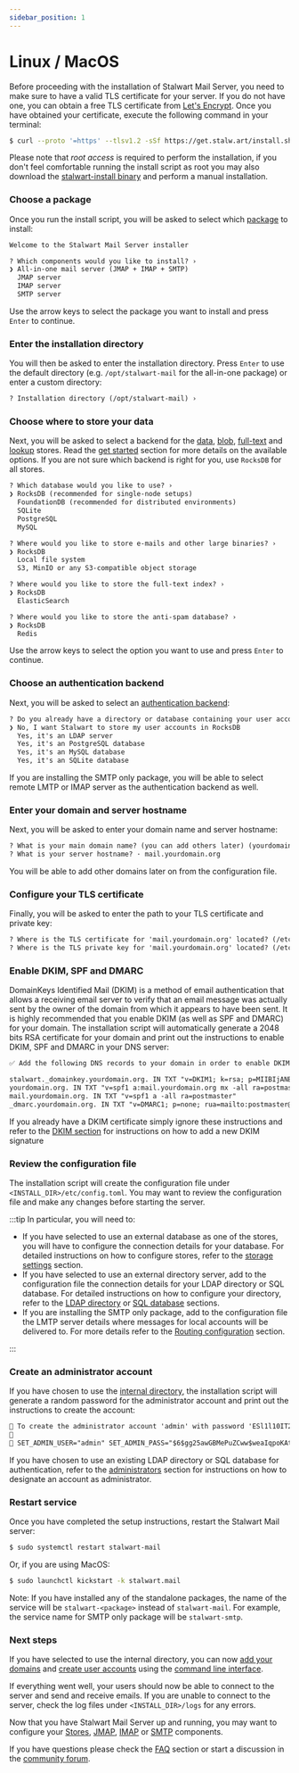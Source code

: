 ```yaml
---
sidebar_position: 1
---
```


# Linux / MacOS

Before proceeding with the installation of Stalwart Mail Server, you need to make sure to have a valid TLS certificate for your server. 
If you do not have one, you can obtain a free TLS certificate from [Let's Encrypt](https://letsencrypt.org/).
Once you have obtained your certificate, execute the following command in your terminal:

```bash
$ curl --proto '=https' --tlsv1.2 -sSf https://get.stalw.art/install.sh | sudo sh
```

Please note that _root access_ is required to perform the installation, if you don't feel comfortable running the install script as root
you may also download the [stalwart-install binary](https://github.com/stalwartlabs/mail-server/releases) and
perform a manual installation.

### Choose a package

Once you run the install script, you will be asked to select which [package](/docs/get-started#choosing-a-package) to install:

```txt
Welcome to the Stalwart Mail Server installer

? Which components would you like to install? ›
❯ All-in-one mail server (JMAP + IMAP + SMTP)
  JMAP server
  IMAP server
  SMTP server
```

Use the arrow keys to select the package you want to install and press `Enter` to continue.

### Enter the installation directory

You will then be asked to enter the installation directory. Press `Enter` to use the default directory (e.g. `/opt/stalwart-mail` for the all-in-one package) or enter a custom directory:

```txt
? Installation directory (/opt/stalwart-mail) › 
```

### Choose where to store your data

Next, you will be asked to select a backend for the [data](/docs/storage/data), [blob](/docs/storage/blob), [full-text](/docs/storage/fts) and [lookup](/docs/storage/lookup) stores. Read the [get started](/docs/get-started#choosing-storage-backends) section for more details on the available options. If you are not sure which backend is right for you, use `RocksDB` for all stores.

```txt
? Which database would you like to use? ›
❯ RocksDB (recommended for single-node setups)
  FoundationDB (recommended for distributed environments)
  SQLite
  PostgreSQL
  MySQL

? Where would you like to store e-mails and other large binaries? ›
❯ RocksDB
  Local file system
  S3, MinIO or any S3-compatible object storage

? Where would you like to store the full-text index? ›
❯ RocksDB
  ElasticSearch

? Where would you like to store the anti-spam database? ›
❯ RocksDB
  Redis
```

Use the arrow keys to select the option you want to use and press `Enter` to continue.

### Choose an authentication backend

Next, you will be asked to select an [authentication backend](/docs/get-started#supported-authentication-backends):

```txt
? Do you already have a directory or database containing your user accounts? ›
❯ No, I want Stalwart to store my user accounts in RocksDB
  Yes, it's an LDAP server
  Yes, it's an PostgreSQL database
  Yes, it's an MySQL database
  Yes, it's an SQLite database
```

If you are installing the SMTP only package, you will be able to select remote LMTP or IMAP server as the authentication backend as well.

### Enter your domain and server hostname

Next, you will be asked to enter your domain name and server hostname:

```txt
? What is your main domain name? (you can add others later) (yourdomain.org) ›
? What is your server hostname? · mail.yourdomain.org
```

You will be able to add other domains later on from the configuration file.

### Configure your TLS certificate

Finally, you will be asked to enter the path to your TLS certificate and private key:

```txt
? Where is the TLS certificate for 'mail.yourdomain.org' located? (/etc/letsencrypt/live/mail.yourdomain.org/fullchain.pem) ›
? Where is the TLS private key for 'mail.yourdomain.org' located? (/etc/letsencrypt/live/mail.yourdomain.org/privkey.pem) ›
```

### Enable DKIM, SPF and DMARC

DomainKeys Identified Mail (DKIM) is a method of email authentication that allows a receiving email server to verify that an email message was actually sent by the owner of the domain from which it appears to have been sent. It is highly recommended that you enable DKIM (as well as SPF and DMARC) for your domain. The installation script will automatically generate a 2048 bits RSA certificate for your domain and print out the instructions to enable DKIM, SPF and DMARC in your DNS server:

```txt
✅ Add the following DNS records to your domain in order to enable DKIM, SPF and DMARC:

stalwart._domainkey.yourdomain.org. IN TXT "v=DKIM1; k=rsa; p=MIIBIjANBgkqhkiG9w0BAQEFAAOCAQ8AMIIBCgKCAQEA0esfx6olNOH0d+AO8lcOST2H/sbJ04OCDOAq0oFmGXISj8HB8DUWzqUIIfWV7GzXZq/y/4dQHcxRXN3lNGSCSG8r7H+S57nqFEjvpFeGhYdqFaXXuD6StUgHgR/Oh1P6nO4NmCvO2jgQaRvZALw7PTkf4X9wnLR+Q9I1L8fu5BuclpuoE8cBJzT+oWwvHWDbIBn4DRVNCi1sa1YWhevKgw6OCsmGIUDbAKApX4fA3O80WjF0jF0CpijAI6jibmO5Ajs6zJDlzaumnprfyz4XHIqVTBL3P2z5xA7skQjK1L8vB2ZGYWrXHiwpR5ZQ5nM8AWM5lyp2zwVxhpxFRokxkQIDAQAB"
yourdomain.org. IN TXT "v=spf1 a:mail.yourdomain.org mx -all ra=postmaster"
mail.yourdomain.org. IN TXT "v=spf1 a -all ra=postmaster"
_dmarc.yourdomain.org. IN TXT "v=DMARC1; p=none; rua=mailto:postmaster@yourdomain.org; ruf=mailto:postmaster@yourdomain.org"
```

If you already have a DKIM certificate simply ignore these instructions and refer to the [DKIM section](/docs/smtp/authentication/dkim/overview) for instructions on how to add a new DKIM signature

### Review the configuration file

The installation script will create the configuration file under `<INSTALL_DIR>/etc/config.toml`. You may want to review the configuration file and make any changes before starting the server.

:::tip In particular, you will need to:

- If you have selected to use an external database as one of the stores, you will have to configure the connection details for your database. For detailed instructions on how to configure stores, refer to the [storage settings](/docs/storage/overview) section.
- If you have selected to use an external directory server, add to the configuration file the connection details for your LDAP directory or SQL database. For detailed instructions on how to configure your directory, refer to the [LDAP directory](/docs/directory/types/ldap) or [SQL database](/docs/directory/types/sql) sections.
- If you are installing the SMTP only package, add to the configuration file the LMTP server details where messages for local accounts will be delivered to. For more details refer to the [Routing configuration](/docs/smtp/outbound/routing) section.

:::

### Create an administrator account

If you have chosen to use the [internal directory](/docs/directory/types/internal), the installation script will generate a random password for the administrator account and print out the instructions to create the account:

```txt
🔑 To create the administrator account 'admin' with password 'ESl1l10IT2Nt', execute:
🔑 
🔑 SET_ADMIN_USER="admin" SET_ADMIN_PASS="$6$gg25awGBMePuZCww$weaIqpoKAt0hoELAMfhvA9Ju2zsasGN9DEGEkRh2fcUlWQ5qQw4MDfAYQRSf/INwf21J1rEt3VSaVdBOK.4Vd/" /opt/stalwart-mail/bin/stalwart-mail --config=/opt/stalwart-mail/etc/config.toml
```

If you have chosen to use an existing LDAP directory or SQL database for authentication, refer to the [administrators](/docs/directory/users#administrators) section for instructions on how to designate an account as administrator.

### Restart service

Once you have completed the setup instructions, restart the Stalwart Mail server:

```bash
$ sudo systemctl restart stalwart-mail
```

Or, if you are using MacOS:

```bash
$ sudo launchctl kickstart -k stalwart.mail
```

Note: If you have installed any of the standalone packages, the name of the service will be `stalwart-<package>` instead of `stalwart-mail`. For example, the service name for SMTP only package will be `stalwart-smtp`.

### Next steps

If you have selected to use the internal directory, you can now [add your domains](/docs/management/directory/domains) and [create user accounts](/docs/management/directory/accounts) using the [command line interface](/docs/management/overview).

If everything went well, your users should now be able to connect to the server and send and receive emails. If you are unable to connect to the server, check the log files under `<INSTALL_DIR>/logs` for any errors.

Now that you have Stalwart Mail Server up and running, you may want to configure your [Stores](/docs/storage/overview), [JMAP](/docs/jmap/overview), [IMAP](/docs/imap/overview) or [SMTP](/docs/smtp/overview) components.

If you have questions please check the [FAQ](/docs/faq) section or start a discussion in the [community forum](https://github.com/stalwartlabs/mail-server/discussions).
